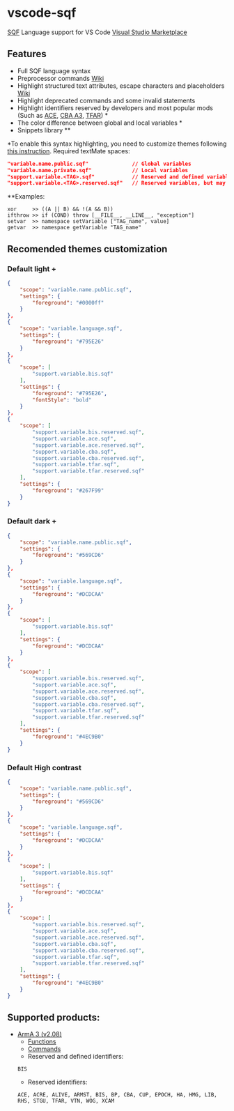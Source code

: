 # vscode-sqf

[SQF](https://community.bistudio.com/wiki/SQF_syntax) Language support for VS Code
[Visual Studio Marketplace](https://marketplace.visualstudio.com/items?itemName=vlad333000.sqf)

## Features

* Full SQF language syntax
* Preprocessor commands [Wiki](https://community.bistudio.com/wiki/PreProcessor_Commands)
* Highlight structured text attributes, escape characters and placeholders [Wiki](https://community.bistudio.com/wiki/Structured_Text)
* Highlight deprecated commands and some invalid statements
* Highlight identifiers reserved by developers and most popular mods (Such as [ACE](https://github.com/acemod/ACE3), [CBA A3](https://github.com/CBATeam/CBA_A3), [TFAR](https://github.com/michail-nikolaev/task-force-arma-3-radio)) *
* The color difference between global and local variables *
* Snippets library **

*To enable this syntax highlighting, you need to customize themes following [this instruction](https://code.visualstudio.com/docs/getstarted/themes#_customizing-a-color-theme). Required textMate spaces:
```json
"variable.name.public.sqf"              // Global variables
"variable.name.private.sqf"             // Local variables
"support.variable.<TAG>.sqf"            // Reserved and defined variables (Supported TAGs listed below)
"support.variable.<TAG>.reserved.sqf"   // Reserved variables, but may not exists (Supported TAGs listed below)
```

**Examples:
```
xor     >> ((A || B) && !(A && B))
ifthrow >> if (COND) throw [__FILE__, __LINE__, "exception"]
setvar  >> namespace setVariable ["TAG_name", value]
getvar  >> namespace getVariable "TAG_name"
```

## Recomended themes customization

### Default light +

```json
{
    "scope": "variable.name.public.sqf",
    "settings": {
        "foreground": "#0000ff"
    }
},
{
    "scope": "variable.language.sqf",
    "settings": {
        "foreground": "#795E26"
    }
},
{
    "scope": [
        "support.variable.bis.sqf"
    ],
    "settings": {
        "foreground": "#795E26",
        "fontStyle": "bold"
    }
},
{
    "scope": [
        "support.variable.bis.reserved.sqf",
        "support.variable.ace.sqf",
        "support.variable.ace.reserved.sqf",
        "support.variable.cba.sqf",
        "support.variable.cba.reserved.sqf",
        "support.variable.tfar.sqf",
        "support.variable.tfar.reserved.sqf"
    ],
    "settings": {
        "foreground": "#267F99"
    }
}
```

### Default dark +

```json
{
    "scope": "variable.name.public.sqf",
    "settings": {
        "foreground": "#569CD6"
    }
},
{
    "scope": "variable.language.sqf",
    "settings": {
        "foreground": "#DCDCAA"
    }
},
{
    "scope": [
        "support.variable.bis.sqf"
    ],
    "settings": {
        "foreground": "#DCDCAA"
    }
},
{
    "scope": [
        "support.variable.bis.reserved.sqf",
        "support.variable.ace.sqf",
        "support.variable.ace.reserved.sqf",
        "support.variable.cba.sqf",
        "support.variable.cba.reserved.sqf",
        "support.variable.tfar.sqf",
        "support.variable.tfar.reserved.sqf"
    ],
    "settings": {
        "foreground": "#4EC9B0"
    }
}
```

### Default High contrast

```json
{
    "scope": "variable.name.public.sqf",
    "settings": {
        "foreground": "#569CD6"
    }
},
{
    "scope": "variable.language.sqf",
    "settings": {
        "foreground": "#DCDCAA"
    }
},
{
    "scope": [
        "support.variable.bis.sqf"
    ],
    "settings": {
        "foreground": "#DCDCAA"
    }
},
{
    "scope": [
        "support.variable.bis.reserved.sqf",
        "support.variable.ace.sqf",
        "support.variable.ace.reserved.sqf",
        "support.variable.cba.sqf",
        "support.variable.cba.reserved.sqf",
        "support.variable.tfar.sqf",
        "support.variable.tfar.reserved.sqf"
    ],
    "settings": {
        "foreground": "#4EC9B0"
    }
}
```

## Supported products:

* [ArmA 3 (v2.08)](https://community.bistudio.com/wiki/Category:Arma_3:_Editing)
  * [Functions](https://community.bistudio.com/wiki/Category:Arma_3:_Functions)
  * [Commands](https://community.bistudio.com/wiki/Category:Scripting_Commands_Arma_3)
  * Reserved and defined identifiers:
  ```
  BIS
  ```
  * Reserved identifiers:
  ```
  ACE, ACRE, ALIVE, ARMST, BIS, BP, CBA, CUP, EPOCH, HA, HMG, LIB, RHS, STGU, TFAR, VTN, WOG, XCAM
  ```
